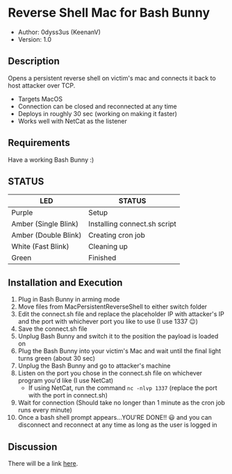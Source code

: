 # Reverse Shell Mac for Bash Bunny

* Author: 0dyss3us (KeenanV)
* Version: 1.0

## Description

Opens a persistent reverse shell on victim's mac and connects it back to host attacker over TCP.
* Targets MacOS
* Connection can be closed and reconnected at any time
* Deploys in roughly 30 sec (working on making it faster)
* Works well with NetCat as the listener

## Requirements

Have a working Bash Bunny :)

## STATUS

| LED                  | STATUS                       |
| -------------------- | ---------------------------- |
| Purple               | Setup                        |
| Amber (Single Blink) | Installing connect.sh script |
| Amber (Double Blink) | Creating cron job            |
| White (Fast Blink)   | Cleaning up                   |
| Green                | Finished                     |

## Installation and Execution

1. Plug in Bash Bunny in arming mode
2. Move files from MacPersistentReverseShell to either switch folder
3. Edit the connect.sh file and replace the placeholder IP with attacker's IP and the port with whichever port you like to use (I use 1337 :wink:)
4. Save the connect.sh file
5. Unplug Bash Bunny and switch it to the position the payload is loaded on
6. Plug the Bash Bunny into your victim's Mac and wait until the final light turns green (about 30 sec)
7. Unplug the Bash Bunny and go to attacker's machine
8. Listen on the port you chose in the connect.sh file on whichever program you'd like (I use NetCat)
	* If using NetCat, run the command `nc -nlvp 1337` (replace the port with the port in connect.sh)
9. Wait for connection (Should take no longer than 1 minute as the cron job runs every minute)
10. Once a bash shell prompt appears...YOU'RE DONE!! :smiley: and you can disconnect and reconnect at any time as long as the user is logged in

## Discussion

There will be a link [here](https://www.google.com).
